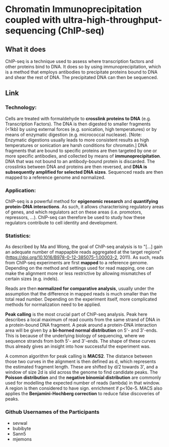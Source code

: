 # Chromatin Immunoprecipitation coupled with ultra-high-throughput-sequencing (ChIP-seq)

## What it does
ChIP-seq is a technique used to assess where transcription factors and other proteins bind to DNA. It does so by using immunoprecipitation, which is a method that employs antibodies to precipitate proteins bound to DNA and shear the rest of DNA. The precipitated DNA can then be sequenced.

## Link
### Technology: 
Cells are treated with formaldehyde to __crosslink proteins to DNA__ (e.g. Transcription Factors). The DNA is then digested to smaller fragments (<1kb) by using external forces (e.g. sonication, high temperatures) or by means of enzymatic digestion (e.g. micrococcal nuclease). [Note: Enzymatic digestions usually leads to more consistent results as high temperatures or sonication are harsh conditions for chromatin.] 
DNA fragments that are bound to specific proteins are then targeted by one or more specific antibodies, and collected by means of __immunoprecipitation__.  DNA that was not bound to an antibody-bound protein is discarded. The crosslinks between DNA and proteins are then reversed, and __DNA is subsequently amplified for selected DNA sizes__. Sequenced reads are then mapped to a reference genome and normalized.

### Application:
ChIP-seq is a powerful method for __epigenomic research__ and __quantifying protein-DNA interactions__. As such, it allows characterising regulatory areas of genes, and which regulators act on these areas (i.e. promotors, repressors, ...). ChIP-seq can therefore be used to study how these regulators contribute to cell identity and development.

### Statistics:
As described by Ma and Wong, the goal of ChIP-seq analysis is to "[...] gain an adequate number of mappapble reads aggregated at the target regions" (https://doi.org/10.1016/B978-0-12-385075-1.00003-2, 2011). As such, reads from ChIP-seq experiments are first __mapped__ to a reference genome. Depending on the method and settings used for read mapping, one can make the alignment more or less restrictive by allowing mismatches of certain sizes (e.g. indels). 

 Reads are then __normalized for comparative analysis__, usually under the assumption that the difference in mapped reads is much smaller than the total read number. Depending on the experiment itself, more complicated methods for normalization need to be applied.

__Peak calling__ is the most crucial part of ChIP-seq analysis. Peak here describes a local maximum of read counts from the same strand of DNA in a protein-bound DNA fragment. A peak around a protein-DNA interaction area will be given by a __bi-horned normal distribution__ on 5'- and 3'-ends. This is because of the underlying biology of sequencing, where we sequence strands from both 5'- and 3'-ends. The shape of these curves thus already gives an insight into how successful the experiment was. 

A common algorithm for peak calling is __MACS2__. The distance between those two curves in the alignment is then defined as d, which represents the estimated fragment length. These are shifted by d/2 towards 3', and a window of size 2d is slid across the genome to find candidate peaks. The __Poisson distribution__ and the __negative binomial distribution__ are commonly used for modelling the expected number of reads (lambda) in that window. A region is then considered to have sign. enrichment if p<10e-5. MACS also applies the __Benjamini-Hochberg correction__ to reduce false discoveries of peaks.


### Github Usernames of the Participants
 * sevwal
 * bubibyte
 * Sann5
 * mjemons
